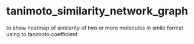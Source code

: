 # tanimoto_similarity_network_graph
to show heatmap of similarity of two or more molecules in smile format using to tanimoto coefficient

